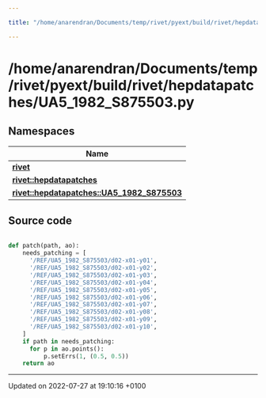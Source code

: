 ```yaml
---

title: "/home/anarendran/Documents/temp/rivet/pyext/build/rivet/hepdatapatches/UA5_1982_S875503.py"

---
```


# /home/anarendran/Documents/temp/rivet/pyext/build/rivet/hepdatapatches/UA5_1982_S875503.py



## Namespaces

| Name           |
| -------------- |
| **[rivet](http://example.org/namespaces/namespacerivet/)**  |
| **[rivet::hepdatapatches](http://example.org/namespaces/namespacerivet_1_1hepdatapatches/)**  |
| **[rivet::hepdatapatches::UA5_1982_S875503](http://example.org/namespaces/namespacerivet_1_1hepdatapatches_1_1ua5__1982__s875503/)**  |




## Source code

```python

def patch(path, ao):
    needs_patching = [ 
      '/REF/UA5_1982_S875503/d02-x01-y01',
      '/REF/UA5_1982_S875503/d02-x01-y02',
      '/REF/UA5_1982_S875503/d02-x01-y03',
      '/REF/UA5_1982_S875503/d02-x01-y04',
      '/REF/UA5_1982_S875503/d02-x01-y05',
      '/REF/UA5_1982_S875503/d02-x01-y06',
      '/REF/UA5_1982_S875503/d02-x01-y07',
      '/REF/UA5_1982_S875503/d02-x01-y08',
      '/REF/UA5_1982_S875503/d02-x01-y09',
      '/REF/UA5_1982_S875503/d02-x01-y10',
    ]
    if path in needs_patching:
      for p in ao.points():
          p.setErrs(1, (0.5, 0.5))
    return ao
```


-------------------------------

Updated on 2022-07-27 at 19:10:16 +0100
